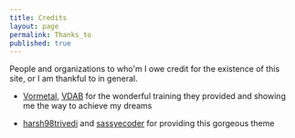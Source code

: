 ```yaml
---
title: Credits
layout: page
permalink: Thanks_to
published: true
---
```


People and organizations to who'm I owe credit for the existence of this site, or I am thankful to in general.

*  [Vormetal](https://www.vormetal.be/), [VDAB](https://www.vdab.be/) for the wonderful training they provided and showing me the way to achieve my dreams 

*  [harsh98trivedi](https://github.com/harsh98trivedi) and [sassyecoder](https://github.com/sassyecoder) for providing this gorgeous theme

